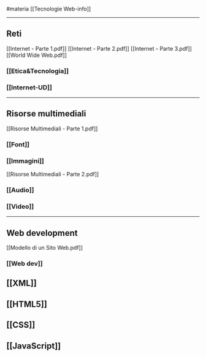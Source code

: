 #materia 
 [[Tecnologie Web-info]]
 
---
## Reti
[[Internet - Parte 1.pdf]]
[[Internet - Parte 2.pdf]]
[[Internet - Parte 3.pdf]]
[[World Wide Web.pdf]]
### [[Etica&Tecnologia]]
### [[Internet-UD]]
---
## Risorse multimediali
[[Risorse Multimediali - Parte 1.pdf]]
### [[Font]]
### [[Immagini]]
[[Risorse Multimediali - Parte 2.pdf]]
### [[Audio]]
### [[Video]]
---
## Web development
[[Modello di un Sito Web.pdf]]
### [[Web dev]]
## [[XML]]
## [[HTML5]]
## [[CSS]]
## [[JavaScript]]